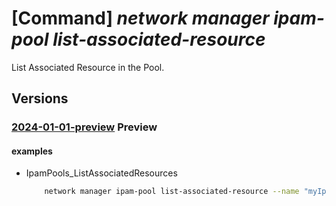 # [Command] _network manager ipam-pool list-associated-resource_

List Associated Resource in the Pool.

## Versions

### [2024-01-01-preview](/Resources/mgmt-plane/L3N1YnNjcmlwdGlvbnMve30vcmVzb3VyY2Vncm91cHMve30vcHJvdmlkZXJzL21pY3Jvc29mdC5uZXR3b3JrL25ldHdvcmttYW5hZ2Vycy97fS9pcGFtcG9vbHMve30vbGlzdGFzc29jaWF0ZWRyZXNvdXJjZXM=/2024-01-01-preview.xml) **Preview**

<!-- mgmt-plane /subscriptions/{}/resourcegroups/{}/providers/microsoft.network/networkmanagers/{}/ipampools/{}/listassociatedresources 2024-01-01-preview -->

#### examples

- IpamPools_ListAssociatedResources
    ```bash
        network manager ipam-pool list-associated-resource --name "myIpamPool" --network-manager-name "myAVNM" --resource-group "myAVNMResourceGroup" --subscription "00000000-0000-0000-0000-000000000000"
    ```

